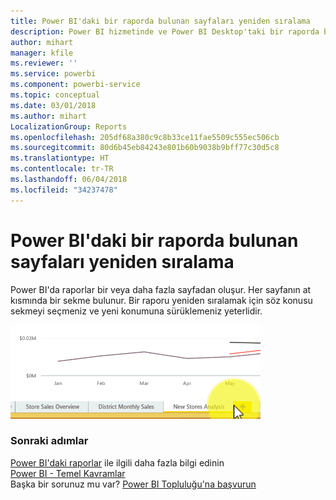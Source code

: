 ```yaml
---
title: Power BI'daki bir raporda bulunan sayfaları yeniden sıralama
description: Power BI hizmetinde ve Power BI Desktop'taki bir raporda bulunan sayfaları yeniden sıralama
author: mihart
manager: kfile
ms.reviewer: ''
ms.service: powerbi
ms.component: powerbi-service
ms.topic: conceptual
ms.date: 03/01/2018
ms.author: mihart
LocalizationGroup: Reports
ms.openlocfilehash: 205df68a380c9c8b33ce11fae5509c555ec506cb
ms.sourcegitcommit: 80d6b45eb84243e801b60b9038b9bff77c30d5c8
ms.translationtype: HT
ms.contentlocale: tr-TR
ms.lasthandoff: 06/04/2018
ms.locfileid: "34237478"
---
```

# <a name="reorder-pages-in-a-report-in-power-bi"></a>Power BI'daki bir raporda bulunan sayfaları yeniden sıralama
Power BI'da raporlar bir veya daha fazla sayfadan oluşur.  Her sayfanın at kısmında bir sekme bulunur.  Bir raporu yeniden sıralamak için söz konusu sekmeyi seçmeniz ve yeni konumuna sürüklemeniz yeterlidir.

![video](media/service-report-reorder-pages/reorder.gif)

### <a name="next-steps"></a>Sonraki adımlar
[Power BI'daki raporlar](service-reports.md) ile ilgili daha fazla bilgi edinin  
[Power BI - Temel Kavramlar](service-basic-concepts.md)  
Başka bir sorunuz mu var? [Power BI Topluluğu'na başvurun](http://community.powerbi.com/)

